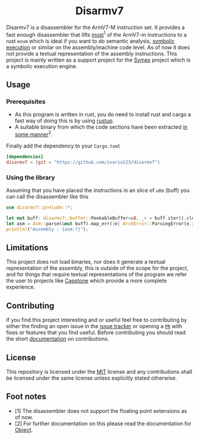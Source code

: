 <h1 align="center">
  Disarmv7
</h1>

Disarmv7 is a disassembler for the ArmV7-M instruction set. It provides a fast enough disassembler that lifts [most](#foot-notes)$^1$ of the ArmV7-m instructions to a rust `enum` which is ideal if you want to do semantic analysis, [symbolic execution](https://github.com/ivario123/symex) or similar on
the assembly/machine code level. As of now it does not provide a textual representation of the assembly instructions.
This project is mainly written as a support project for the [Symex](https://github.com/ivario123/symex) project which is a symbolic execution engine.

## Usage

### Prerequisites

- As this program is written in rust, you do need to install rust and cargo a fast way of doing this is by using [rustup](https://rustup.rs/).
- A suitable binary from which the code sections have been extracted [in some manner](#foot-notes)$^2$.

Finally add the dependency to your `Cargo.toml`

```toml
[dependencies]
disarmv7 = {git = "https://github.com/ivario123/disarmv7"}
```

### Using the library

Assuming that you have placed the instructions in an slice of `u8`s (buff) you can call the disassembler like this

```rust
use disarmv7::prelude::*;

let mut buff: disarmv7::buffer::PeekableBuffer<u8, _> = buff.iter().cloned().into();
let asm = Asm::parse(&mut buff).map_err(|e| ArchError::ParsingError(e.into()))?;
println!("Assembly : {asm:?}");
```

## Limitations

This project does not load binaries, nor does it generate a textual representation of the assembly, this is outside of the scope for the project,
and for things that require textual representations of the program we refer the user to projects like [Capstone](https://github.com/capstone-engine/capstone) which provide a more complete experience.

## Contributing

If you find this project interesting and or useful feel free to contributing by either the finding an open issue in the [issue tracker](https://github.com/ivario123/dissarmv7/issues) or opening a [`PR`](https://github.com/ivario123/dissarmv7/pulls) with fixes or features that you find useful.
Before contributing you should read the short [documentation](./CONTRIBUTING.md) on contributions.

## License

This repository is licensed under the [MIT](./LICENSE) license and any contributions shall be licensed under the same license unless explicitly stated otherwise.

## Foot notes

- [1] The disassembler does not support the floating point extensions as of now.
- [2] For further documentation on this please read the documentation for [Object](https://docs.rs/object/latest/object/).
